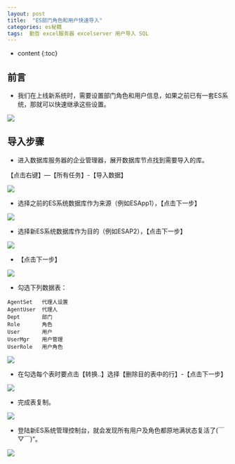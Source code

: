 ```yaml
---
layout: post
title:  "ES部门角色和用户快速导入"
categories: es秘籍
tags:  勤哲 excel服务器 excelserver 用户导入 SQL 
---
```


* content
{:toc}

## 前言
* 我们在上线新系统时，需要设置部门角色和用户信息，如果之前已有一套ES系统，那就可以快速继承这些设置。

![](/img/ess6-1.jpg)
 
## 导入步骤
* 进入数据库服务器的企业管理器，展开数据库节点找到需要导入的库。

【点击右键】—【所有任务】-【导入数据】
 
![](/img/ess6-2.jpg)
 
* 选择之前的ES系统数据库作为来源（例如ESApp1），【点击下一步】
 
![](/img/ess6-3.jpg)

* 选择新ES系统数据库作为目的（例如ESAP2），【点击下一步】
 
![](/img/ess6-4.jpg)
 
* 【点击下一步】
 
![](/img/ess6-5.jpg)

* 勾选下列数据表：

```
AgentSet   代理人设置   
AgentUser  代理人
Dept       部门
Role       角色 
User       用户
UserMgr    用户管理
UserRole   用户角色
```

![](/img/ess6-6.jpg)
 
* 在勾选每个表时要点击【转换..】选择【删除目的表中的行】-【点击下一步】
 
![](/img/ess6-7.jpg)
 
* 完成表复制。
 
![](/img/ess6-8.jpg)

* 登陆新ES系统管理控制台，就会发现所有用户及角色都原地满状态复活了(￣▽￣)”。

![](/img/ess6-9.jpg)